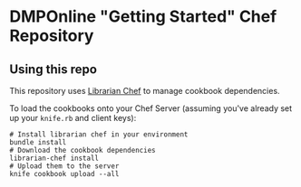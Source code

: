 DMPOnline "Getting Started" Chef Repository
===========================================

Using this repo
---------------

This repository uses [Librarian Chef](https://github.com/applicationsonline/librarian) to manage cookbook dependencies.

To load the cookbooks onto your Chef Server (assuming you've already set up your `knife.rb` and client keys):

	# Install librarian chef in your environment
    bundle install
    # Download the cookbook dependencies
    librarian-chef install
    # Upload them to the server
    knife cookbook upload --all

